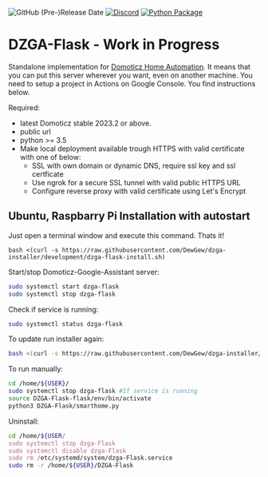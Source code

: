 ![GitHub (Pre-)Release Date](https://img.shields.io/github/release-date-pre/dewgew/DZGA-Flask) [![Discord](https://img.shields.io/discord/664815298284748830?logo=discord)](https://discordapp.com/invite/AmJV6AC) [![Python Package](https://github.com/DewGew/DZGA-Flask/actions/workflows/python-app.yml/badge.svg?branch=main)](https://github.com/DewGew/DZGA-Flask/actions/workflows/python-app.yml)
# DZGA-Flask - Work in Progress
Standalone implementation for [Domoticz Home Automation](https://www.domoticz.com/). It means that you can put this server wherever you want, even on another machine. You need to setup a project in Actions on Google Console. You find instructions below.

Required:
- latest Domoticz stable 2023.2 or above.
- public url
- python >= 3.5
- Make local deployment available trough HTTPS with valid certificate with one of below:
  - SSL with own domain or dynamic DNS, require ssl key and ssl certficate
  - Use ngrok for a secure SSL tunnel with valid public HTTPS URL
  - Configure reverse proxy with valid certificate using Let's Encrypt

## Ubuntu, Raspbarry Pi Installation with autostart

Just open a terminal window and execute this command. Thats it!

```
bash <(curl -s https://raw.githubusercontent.com/DewGew/dzga-installer/development/dzga-flask-install.sh)
```
Start/stop Domoticz-Google-Assistant server:
```bash
sudo systemctl start dzga-flask
sudo systemctl stop dzga-flask
```
Check if service is running:
```bash
sudo systemctl status dzga-flask
```
To update run installer again:
```bash
bash <(curl -s https://raw.githubusercontent.com/DewGew/dzga-installer/development/dzga-flaskinstall.sh)
```
To run manually:
```bash
cd /home/${USER}/
sudo systemctl stop dzga-flask #If service is running
source DZGA-Flask-flask/env/bin/activate
python3 DZGA-Flask/smarthome.py
```
Uninstall:
```bash
cd /home/${USER/
sudo systemctl stop dzga-Flask
sudo systemctl disable dzga-Flask
sudo rm /etc/systemd/system/dzga-Flask.service
sudo rm -r /home/${USER}/DZGA-Flask
```
